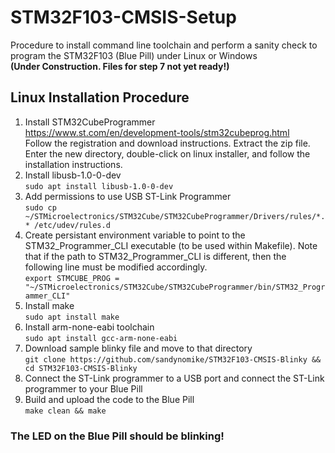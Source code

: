 # STM32F103-CMSIS-Setup
Procedure to install command line toolchain and perform a sanity check to program the STM32F103 (Blue Pill) under Linux or Windows <br>
 **(Under Construction. Files for step 7 not yet ready!)**
## Linux Installation Procedure
1. Install STM32CubeProgrammer<br>
   https://www.st.com/en/development-tools/stm32cubeprog.html<br>
   Follow the registration and download instructions. Extract the zip file. Enter the new directory, double-click on linux installer,
   and follow the installation instructions.
3. Install libusb-1.0-0-dev<br>
   ```sudo apt install libusb-1.0-0-dev```
4. Add permissions to use USB ST-Link Programmer<br>
   ```sudo cp ~/STMicroelectronics/STM32Cube/STM32CubeProgrammer/Drivers/rules/*.* /etc/udev/rules.d```
5. Create persistant environment variable to point to the STM32_Programmer_CLI executable (to be used within Makefile). Note that if the path
   to STM32_Programmer_CLI is different, then the following line must be modified accordingly.<br>
   ```export STMCUBE_PROG = "~/STMicroelectronics/STM32Cube/STM32CubeProgrammer/bin/STM32_Programmer_CLI"```
6. Install make<br>
   ```sudo apt install make```
7. Install arm-none-eabi toolchain<br>
   ```sudo apt install gcc-arm-none-eabi```
8. Download sample blinky file and move to that directory<br>
   ```git clone https://github.com/sandynomike/STM32F103-CMSIS-Blinky && cd STM32F103-CMSIS-Blinky```
9. Connect the ST-Link programmer to a USB port and connect the ST-Link programmer to your Blue Pill
10. Build and upload the code to the Blue Pill<br>
   ```make clean && make```
### The LED on the Blue Pill should be blinking!  
